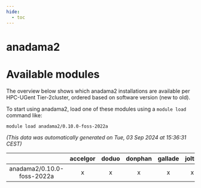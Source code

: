 ```yaml
---
hide:
  - toc
---
```


anadama2
========

# Available modules


The overview below shows which anadama2 installations are available per HPC-UGent Tier-2cluster, ordered based on software version (new to old).

To start using anadama2, load one of these modules using a `module load` command like:

```shell
module load anadama2/0.10.0-foss-2022a
```

*(This data was automatically generated on Tue, 03 Sep 2024 at 15:36:31 CEST)*  

| |accelgor|doduo|donphan|gallade|joltik|shinx|skitty|
| :---: | :---: | :---: | :---: | :---: | :---: | :---: | :---: |
|anadama2/0.10.0-foss-2022a|x|x|x|x|x|-|x|
